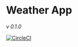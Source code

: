 # Weather App
_v 0.1.0_

[![CircleCI](https://circleci.com/gh/dreppucci/weather-app.svg?style=svg)](https://circleci.com/gh/dreppucci/weather-app)